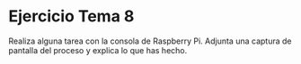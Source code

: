 # Ejercicio Tema 8

Realiza alguna tarea con la consola de Raspberry Pi. Adjunta una captura de pantalla del proceso y explica lo que has hecho.

